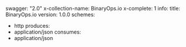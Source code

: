 swagger: "2.0"
x-collection-name: BinaryOps.io
x-complete: 1
info:
  title: BinaryOps.io
  version: 1.0.0
schemes:
- http
produces:
- application/json
consumes:
- application/json